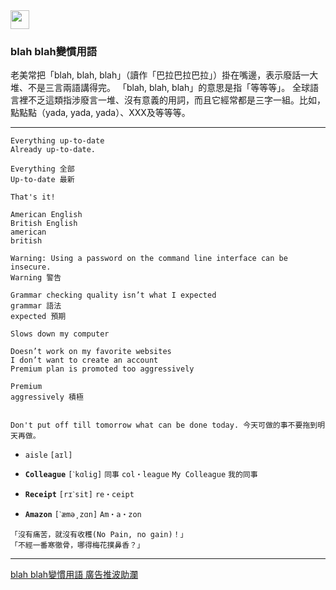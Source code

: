 <img src="http://i.imgur.com/AJBfoDe.png" width="30">

### blah blah變慣用語

老美常把「blah, blah, blah」（讀作「巴拉巴拉巴拉」）掛在嘴邊，表示廢話一大堆、不是三言兩語講得完。
「blah, blah, blah」的意思是指「等等等」。
全球語言裡不乏這類指涉廢言一堆、沒有意義的用詞，而且它經常都是三字一組。比如，點點點（yada, yada, yada）、XXX及等等等。  

---

```
Everything up-to-date
Already up-to-date.

Everything 全部
Up-to-date 最新

That's it!

American English
British English
american
british
```

```
Warning: Using a password on the command line interface can be insecure.
Warning 警告
```

```
Grammar checking quality isn’t what I expected
grammar 語法
expected 預期

Slows down my computer

Doesn’t work on my favorite websites
I don’t want to create an account
Premium plan is promoted too aggressively

Premium
aggressively 積極


Don't put off till tomorrow what can be done today. 今天可做的事不要拖到明天再做。
```

- `aisle` `[aɪl]`
- **`Colleague`** `[ˋkɑlig]` `同事` `col・league`
`My Colleague` `我的同事`
- **`Receipt`** `[rɪˋsit]` `re・ceipt` 

- **`Amazon`** `[ˋæmə͵zɑn]` `Am・a・zon`


```
「沒有痛苦，就沒有收穫(No Pain, no gain)！」
「不經一番寒徹骨，哪得梅花撲鼻香？」
```

---
[blah blah變慣用語 廣告推波助瀾](https://tw.news.yahoo.com/blah-blah%E8%AE%8A%E6%85%A3%E7%94%A8%E8%AA%9E-%E5%BB%A3%E5%91%8A%E6%8E%A8%E6%B3%A2%E5%8A%A9%E7%80%BE-220041975.html)
